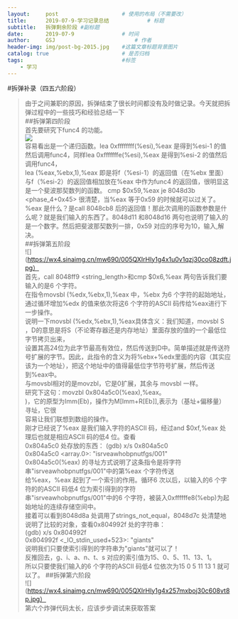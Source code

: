 ```yaml
---
layout:     post   				    # 使用的布局（不需要改）
title:      2019-07-9-学习记录总结			# 标题 
subtitle:   拆弹剩余阶段 #副标题
date:       2019-07-9 				# 时间
author:     GSJ 						# 作者
header-img: img/post-bg-2015.jpg 	#这篇文章标题背景图片
catalog: true 						# 是否归档
tags:								#标签
    - 学习
---
```

#拆弹补录（四五六阶段）
> 	由于之间兼职的原因，拆弹结束了很长时间都没有及时做记录。今天就把拆弹过程中的一些技巧和经验总结一下<br>
 ##拆弹第四阶段 <br>
首先要研究下func4 的功能。<br>
![](https://wx2.sinaimg.cn/mw690/005QXIrHly1g4x1jdninej30bu08jgll.jpg) <br>
容易看出是一个递归函数。lea 0xffffffff(%esi),%eax 是得到%esi-1 的值然后调用func4，同样lea 0xfffffffe(%esi),%eax 是得到%esi-2 的值然后调用func4，<br>lea (%eax,%ebx,1),%eax 即是将f（%esi-1）的返回值（在%ebx 里面）与f（%esi-2）的返回值相加放在%eax 中作为func4 的返回值，很明显这是一个斐波那契数列的函数。
cmp $0x59,%eax je 8048d3b <phase_4+0x45>
很清楚，当%eax 等于0x59 的时候就可以过关了。<br>%eax 是什么？是call 8048cb8 <func4>后的返回值！那此次调用的函数参数是什么呢？就是我们输入的东西了。8048d11 和8048d16 两句也说明了输入的是一个数字。然后把斐波那契数列一排，0x59 对应的序号为10，输入,解决。<br>
##拆弹第五阶段 <br>
![](https://wx4.sinaimg.cn/mw690/005QXIrHly1g4x1u0v1qzj30co08zdft.jpg）<br>
首先，call 8048ff9 <string_length>和cmp $0x6,%eax 两句告诉我们要输入的是6 个字符。<br>在指令movsbl (%edx,%ebx,1),%eax 中，%ebx 为6 个字符的起始地址，通过循环增加%edx 的值来依次将这6 个字符的ASCII 码传给%eax进行下一步操作。<br>
说明一下movsbl (%edx,%ebx,1),%eax具体含义：我们知道，movsbl S ，D的意思是将S（不论寄存器还是内存地址）里面存放的值的一个最低位字节拷贝出来，<br>设置其高24位为此字节最高有效位，然后传送到D中。简单描述就是传送符号扩展的字节。因此，此指令的含义为将%ebx+%edx里面的内容（其实应该为一个地址），把这个地址中的值得最低位字节符号扩展，然后传送到%eax中。<br>
与movsbl相对的是movzbl，它是0扩展，其余与
movsbl 一样。<br> 研究下这句：movzbl 0x804a5c0(%eax),%eax。<br>
)，它的原型为Imm(Eb)，操作为M[Imm+R[Eb]],表示为（基址+偏移量）寻址，它很<br>
容易让我们联想到数组的操作。<br>
刚才已经说了%eax 是我们输入字符的ASCII 码，经过and $0xf,%eax 处理后也就是相应ASCII 码的低4 位。查看<br>
0x804a5c0 处存放的东西：
(gdb) x/s 0x804a5c0<br>
0x804a5c0 <array.0>: "isrveawhobpnutfgs/001"<br>
0x804a5c0(%eax) 的寻址方式说明了这条指令是将字符串"isrveawhobpnutfgs/001"中的第%eax 个字符传送<br>
给%eax，%eax 起到了一个索引的作用。循环6 次以后，以输入的6 个字符的的ASCII 码低4 位为索引得到的字符<br>
串"isrveawhobpnutfgs/001"中的6 个字符，被装入0xffffffe8(%ebp)为起始地址的连续存储空间中。<br>
接着可以看到8048d8a 处调用了strings_not_equal，8048d7c 处清楚地说明了比较的对象，查看0x804992f 处的字符串：<br>
(gdb) x/s 0x804992f<br>
0x804992f <_IO_stdin_used+523>: "giants"<br>
说明我们只要使索引得到的字符串为"giants"就可以了！<br>
反推回去，g、i、a、n、t、s 对应的索引值为15、0、5、11、13、1。<br>
所以只要使我们输入的6 个字符的ASCII 码低4 位依次为15 0 5 11 13 1 就可以了。
##拆弹第六阶段 <br>
	![](https://wx4.sinaimg.cn/mw690/005QXIrHly1g4x257mxboj30c608vt8p.jpg）<br>
	第六个炸弹代码太长，应该步步调试来获取答案
